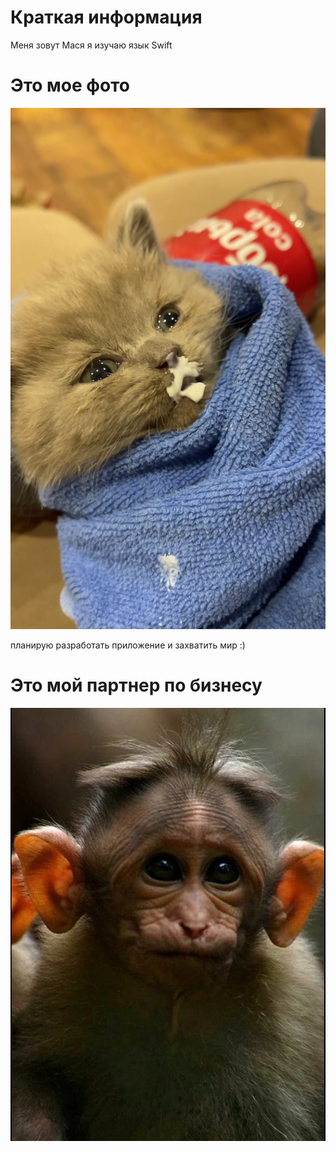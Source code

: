 # Краткая информация
Меня зовут Мася
я изучаю язык Swift

# Это мое фото 
![Alt text](image.png)

планирую разработать приложение и захватить мир :)

# Это мой партнер по бизнесу

![Alt text](image-2.png)

